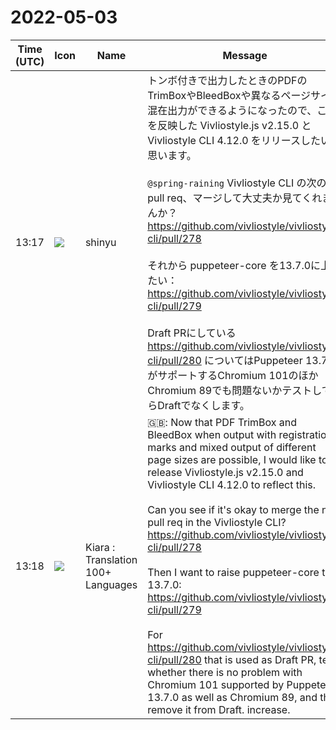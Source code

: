# 2022-05-03

|Time (UTC)|Icon|Name|Message|
|---|---|---|---|
|13:17|![](https://avatars.slack-edge.com/2018-04-27/354445776386_e258f5ed5ba887b08668_72.jpg)|shinyu|トンボ付きで出力したときのPDFのTrimBoxやBleedBoxや異なるページサイズ混在出力ができるようになったので、これを反映した Vivliostyle.js v2.15.0 と Vivliostyle CLI 4.12.0 をリリースしたいと思います。<br><br>`@spring-raining` Vivliostyle CLI の次のpull req、マージして大丈夫か見てくれませんか？<br><https://github.com/vivliostyle/vivliostyle-cli/pull/278><br><br>それから puppeteer-core を13.7.0に上げたい：<br><https://github.com/vivliostyle/vivliostyle-cli/pull/279><br><br>Draft PRにしている <https://github.com/vivliostyle/vivliostyle-cli/pull/280> についてはPuppeteer 13.7.0 がサポートするChromium 101のほかChromium 89でも問題ないかテストしてからDraftでなくします。|
|13:18|![](https://avatars.slack-edge.com/2021-08-02/2324149410423_2aa7423c4133ecb9f168_72.png)|Kiara : Translation 100+ Languages|🇬🇧: Now that PDF TrimBox and BleedBox when output with registration marks and mixed output of different page sizes are possible, I would like to release Vivliostyle.js v2.15.0 and Vivliostyle CLI 4.12.0 to reflect this.<br><br> Can you see if it's okay to merge the next pull req in the Vivliostyle CLI?<br><https://github.com/vivliostyle/vivliostyle-cli/pull/278><br><br>Then I want to raise puppeteer-core to 13.7.0:<br><https://github.com/vivliostyle/vivliostyle-cli/pull/279><br><br>For <https://github.com/vivliostyle/vivliostyle-cli/pull/280> that is used as Draft PR, test whether there is no problem with Chromium 101 supported by Puppeteer 13.7.0 as well as Chromium 89, and then remove it from Draft. increase.|
